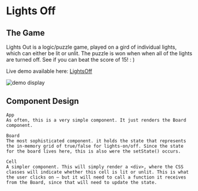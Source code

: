 # Lights Off 

## The Game 
Lights Out is a logic/puzzle game, played on a gird of individual lights, which can either be lit or unlit. The puzzle is won when when all of the lights are turned off. See if you can beat the score of 15! : )

Live demo available here: [LightsOff](https://lightsoff.netlify.com/)

![demo display](https://i.imgur.com/YcrapLb.png)

## Component Design 
```
App
As often, this is a very simple component. It just renders the Board component.

Board
The most sophisticated component. it holds the state that represents the in-memory grid of true/false for lights-on/off. Since the state for the board lives here, this is also were the setState() occurs. 

Cell
A simpler component. This will simply render a <div>, where the CSS classes will indicate whether this cell is lit or unlit. This is what the user clicks on — but it will need to call a function it receives from the Board, since that will need to update the state.
```